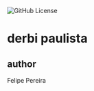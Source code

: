 ![GitHub License](https://img.shields.io/github/license/dev-felpzz/html-css3-js?style=for-the-badge)

# derbi paulista

## author
Felipe Pereira
